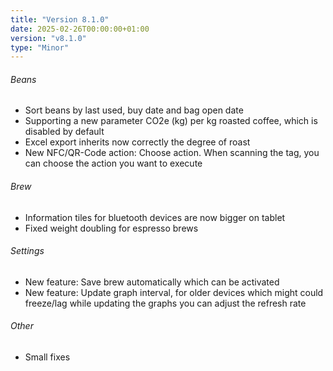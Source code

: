```yaml
---
title: "Version 8.1.0"
date: 2025-02-26T00:00:00+01:00
version: "v8.1.0"
type: "Minor"
---
```

###### Beans
- Sort beans by last used, buy date and bag open date
- Supporting a new parameter CO2e (kg) per kg roasted coffee, which is disabled by default
- Excel export inherits now correctly the degree of roast
- New NFC/QR-Code action: Choose action. When scanning the tag, you can choose the action you want to execute

###### Brew
- Information tiles for bluetooth devices are now bigger on tablet
- Fixed weight doubling for espresso brews

###### Settings
- New feature: Save brew automatically which can be activated
- New feature: Update graph interval, for older devices which might could freeze/lag while updating the graphs you can adjust the refresh rate

###### Other
- Small fixes
